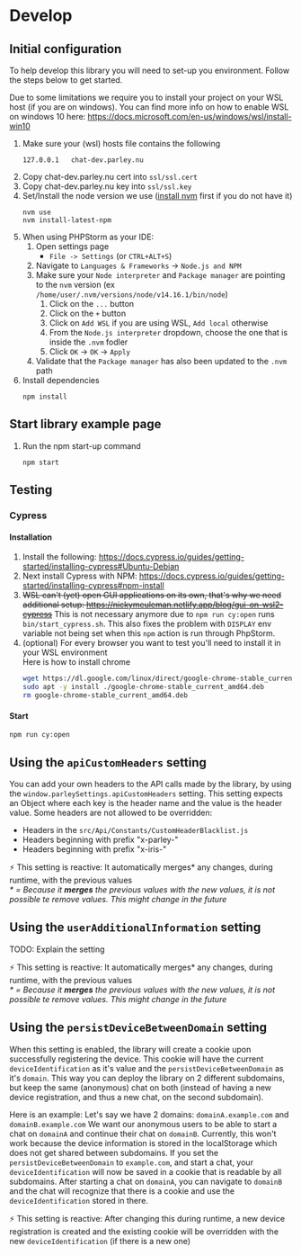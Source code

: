 # Develop

## Initial configuration
To help develop this library you will need to set-up you environment. Follow the steps below to get started.

Due to some limitations we require you to install your project on your WSL host (if you are on windows).
You can find more info on how to enable WSL on windows 10 here: https://docs.microsoft.com/en-us/windows/wsl/install-win10

1. Make sure your (wsl) hosts file contains the following
	```
	127.0.0.1   chat-dev.parley.nu
	```
1. Copy chat-dev.parley.nu cert into `ssl/ssl.cert`
1. Copy chat-dev.parley.nu key into `ssl/ssl.key`
1. Set/Install the node version we use ([install nvm](https://github.com/nvm-sh/nvm#install--update-script) first if you do not have it)
	```shell
	nvm use
	nvm install-latest-npm
	```
1. When using PHPStorm as your IDE:
	1. Open settings page
		- `File -> Settings` (or `CTRL+ALT+S`)
	1. Navigate to `Languages & Frameworks` -> `Node.js and NPM`
	1. Make sure your `Node interpreter` and `Package manager` are pointing to the `nvm` version
		(ex `/home/user/.nvm/versions/node/v14.16.1/bin/node`)
		1. Click on the `...` button
		1. Click on the `+` button
		1. Click on `Add WSL` if you are using WSL, `Add local` otherwise
		1. From the `Node.js interpreter` dropdown, choose the one that is inside the `.nvm` fodler
		1. Click `OK` -> `OK` -> `Apply`
	1. Validate that the `Package manager` has also been updated to the `.nvm` path
1. Install dependencies
	```shell
	npm install
	```

## Start library example page
1. Run the npm start-up command
	```
	npm start
	```
 
## Testing
### Cypress
#### Installation
1. Install the following: https://docs.cypress.io/guides/getting-started/installing-cypress#Ubuntu-Debian
1. Next install Cypress with NPM: https://docs.cypress.io/guides/getting-started/installing-cypress#npm-install
3. ~~WSL can't (yet) open GUI applications on its own, that's why we need additional setup: https://nickymeuleman.netlify.app/blog/gui-on-wsl2-cypress~~
   This is not necessary anymore due to `npm run cy:open` runs `bin/start_cypress.sh`. This also fixes the problem
   with `DISPLAY` env variable not being set when this `npm` action is run through PhpStorm.
4. (optional) For every browser you want to test you'll need to install it in your WSL environment  
   Here is how to install chrome
   ```bash
   wget https://dl.google.com/linux/direct/google-chrome-stable_current_amd64.deb
   sudo apt -y install ./google-chrome-stable_current_amd64.deb
   rm google-chrome-stable_current_amd64.deb
   ```
#### Start
```
npm run cy:open
```

## Using the `apiCustomHeaders` setting
You can add your own headers to the API calls made by the library, by using the `window.parleySettings.apiCustomHeaders` setting.
This setting expects an Object where each key is the header name and the value is the header value.
Some headers are not allowed to be overridden:
- Headers in the `src/Api/Constants/CustomHeaderBlacklist.js`
- Headers beginning with prefix "x-parley-"
- Headers beginning with prefix "x-iris-"

⚡ This setting is reactive: It automatically merges* any changes, during runtime, with the previous values  
_* = Because it **merges** the previous values with the new values, it is not possible te remove values. This might change in the future_

## Using the `userAdditionalInformation` setting
TODO: Explain the setting

⚡ This setting is reactive: It automatically merges* any changes, during runtime, with the previous values  
_* = Because it **merges** the previous values with the new values, it is not possible te remove values. This might change in the future_

## Using the `persistDeviceBetweenDomain` setting
When this setting is enabled, the library will create a cookie upon successfully registering the device.
This cookie will have the current `deviceIdentification` as it's value and the `persistDeviceBetweenDomain` as it's `domain`.
This way you can deploy the library on 2 different subdomains, but keep the same (anonymous) chat on both 
(instead of having a new device registration, and thus a new chat, on the second subdomain).

Here is an example:
Let's say we have 2 domains: `domainA.example.com` and `domainB.example.com`
We want our anonymous users to be able to start a chat on `domainA` and continue their chat on `domainB`.
Currently, this won't work because the device information is stored in the localStorage which does not get shared between subdomains.
If you set the `persistDeviceBetweenDomain` to `example.com`, and start a chat, your `deviceIdentification` will now be saved in a cookie
that is readable by all subdomains. After starting a chat on `domainA`, you can navigate to `domainB` and the chat will
recognize that there is a cookie and use the `deviceIdentification` stored in there.

⚡ This setting is reactive: After changing this during runtime, a new device registration is created and the existing
cookie will be overridden with the new `deviceIdentification` (if there is a new one)